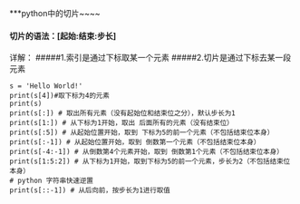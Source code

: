 ***python中的切片~~~~
#### 切片的语法：[起始:结束:步长]
详解：
#####1.索引是通过下标取某一个元素
#####2.切片是通过下标去某一段元素
````
s = 'Hello World!'
print(s[4])#取下标为4的元素
print(s)
print(s[:]) # 取出所有元素（没有起始位和结束位之分），默认步长为1
print(s[1:]) # 从下标为1开始，取出 后面所有的元素（没有结束位）
print(s[:5]) # 从起始位置开始，取到 下标为5的前一个元素（不包括结束位本身）
print(s[:-1]) # 从起始位置开始，取到 倒数第一个元素（不包括结束位本身）
print(s[-4:-1]) # 从倒数第4个元素开始，取到 倒数第1个元素（不包括结束位本身）
print(s[1:5:2]) # 从下标为1开始，取到下标为5的前一个元素，步长为2（不包括结束位本身）
# python 字符串快速逆置
print(s[::-1]) # 从后向前，按步长为1进行取值
````

